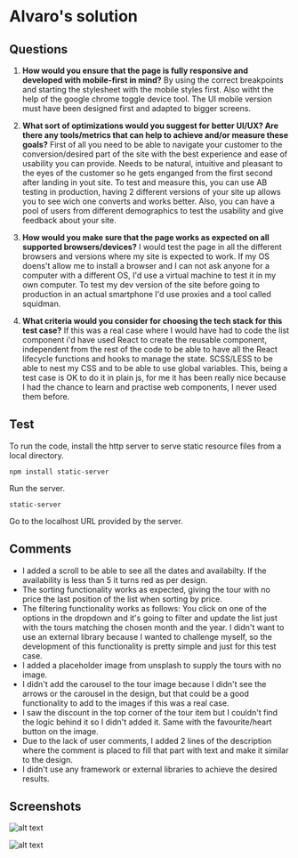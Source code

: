 # Alvaro's solution

## Questions

1. **How would you ensure that the page is fully responsive and developed with mobile-first in mind?**
By using the correct breakpoints and starting the stylesheet with the mobile styles first. Also witht the help of the google chrome toggle device tool. The UI mobile version must have been designed first and adapted to bigger screens.

2. **What sort of optimizations would you suggest for better UI/UX? Are there any tools/metrics that can help to achieve and/or measure these goals?**
First of all you need to be able to navigate your customer to the conversion/desired part of the site with the best experience and ease of usability you can provide. Needs to be natural, intuitive and pleasant to the eyes of the customer so he gets enganged from the first second after landing in yout site. 
To test and measure this, you can use AB testing in production, having 2 different versions of your site up allows you to see wich one converts and works better. 
Also, you can have a pool of users from different demographics to test the usability and give feedback about your site.

3. **How would you make sure that the page works as expected on all supported browsers/devices?**
I would test the page in all the different browsers and versions where my site is expected to work. If my OS doens't allow me to install a browser and I can not ask anyone for a computer with a different OS, I'd use a virtual machine to test it in my own computer.
To test my dev version of the site before going to production in an actual smartphone I'd use proxies and a tool called squidman.

4. **What criteria would you consider for choosing the tech stack for this test case?**
If this was a real case where I would have had to code the list component i'd have used React to create the reusable component, independent from the rest of the code to be able to have all the React lifecycle functions and hooks to manage the state. SCSS/LESS to be able to nest my CSS and to be able to use global variables.
This, being a test case is OK to do it in plain js, for me it has been really nice because I had the chance to learn and practise web components, I never used them before.

## Test
To run the code, install the http server to serve static resource files from a local directory.
```
npm install static-server
```

Run the server.
```
static-server
```

Go to the localhost URL provided by the server.

## Comments
- I added a scroll to be able to see all the dates and availabilty. If the availability is less than 5 it turns red as per design.
- The sorting functionality works as expected, giving the tour with no price the last position of the list when sorting by price.
- The filtering functionality works as follows: You click on one of the options in the dropdown and it's going to filter and update the list just with the tours matching the chosen month and the year. I didn't want to use an external library because I wanted to challenge myself, so the development of this functionality is pretty simple and just for this test case.
- I added a placeholder image from unsplash to supply the tours with no image.
- I didn't add the carousel to the tour image because I didn't see the arrows or the carousel in the design, but that could be a good functionality to add to the images if this was a real case.
- I saw the discount in the top corner of the tour item but I couldn't find the logic behind it so I didn't added it. Same with the favourite/heart button on the image.
- Due to the lack of user comments, I added 2 lines of the description where the comment is placed to fill that part with text and make it similar to the design.
- I didn't use any framework or external libraries to achieve the desired results.

## Screenshots

![alt text](https://i.postimg.cc/0NqNT3tg/Screenshot-2022-08-04-at-16-48-52.png)

![alt text](https://i.postimg.cc/nLwPj8Ng/Screenshot-2022-08-04-at-16-46-08.png)